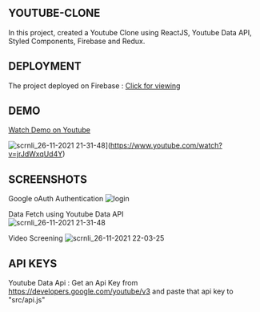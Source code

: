 

## YOUTUBE-CLONE

In this project, created a Youtube Clone using ReactJS, Youtube Data API, Styled Components, Firebase and Redux. 


## DEPLOYMENT
The project deployed on Firebase :
[Click for viewing](https://utuberemade.firebaseapp.com/)

## DEMO
[Watch Demo on Youtube](https://www.youtube.com/watch?v=jrJdWxqUd4Y)

![scrnli_26-11-2021 21-31-48](https://user-images.githubusercontent.com/93555187/143620230-43dddf25-b9ab-4aa1-922c-9006a5360e5a.png)](https://www.youtube.com/watch?v=jrJdWxqUd4Y) 


## SCREENSHOTS
Google oAuth Authentication 
![login](https://user-images.githubusercontent.com/93555187/143620662-ea283aab-925d-4cfa-a95c-562710090b63.png)

Data Fetch using Youtube Data API  
![scrnli_26-11-2021 21-31-48](https://user-images.githubusercontent.com/93555187/143620699-35e6fe10-e7df-4f7e-b2df-20fc5aaea813.png)

Video Screening
![scrnli_26-11-2021 22-03-25](https://user-images.githubusercontent.com/93555187/143622044-2e05c2e1-6d38-4667-94e1-85495d682ac8.png)


## API KEYS
Youtube Data Api : Get an Api Key from https://developers.google.com/youtube/v3 and paste  that api key to "src/api.js"





